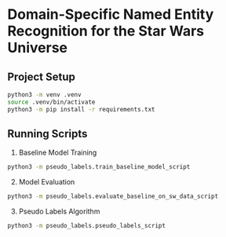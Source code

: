 # Domain-Specific Named Entity Recognition for the Star Wars Universe

## Project Setup
```bash
python3 -m venv .venv
source .venv/bin/activate
python3 -m pip install -r requirements.txt
```

## Running Scripts
1. Baseline Model Training
```bash
python3 -m pseudo_labels.train_baseline_model_script
```
2. Model Evaluation
```bash
python3 -m pseudo_labels.evaluate_baseline_on_sw_data_script
```
3. Pseudo Labels Algorithm
```bash
python3 -m pseudo_labels.pseudo_labels_script
```
